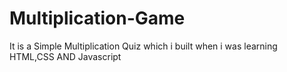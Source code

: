 # Multiplication-Game

It is a Simple Multiplication Quiz which i built when i was learning HTML,CSS AND Javascript
